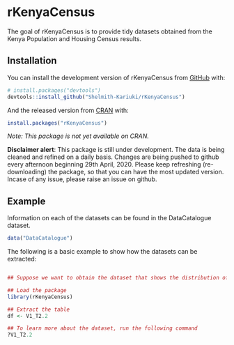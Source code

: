 
<!-- README.md is generated from README.Rmd. Please edit that file -->

# rKenyaCensus

<!-- badges: start -->

<!-- badges: end -->

The goal of rKenyaCensus is to provide tidy datasets obtained from the
Kenya Population and Housing Census results.

## Installation

You can install the development version of rKenyaCensus from
[GitHub](https://github.com/) with:

``` r
# install.packages("devtools")
devtools::install_github("Shelmith-Kariuki/rKenyaCensus")
```

And the released version from [CRAN](https://CRAN.R-project.org) with:

``` r
install.packages("rKenyaCensus")
```

*Note: This package is not yet available on CRAN.*

**Disclaimer alert**: This package is still under development. The data
is being cleaned and refined on a daily basis. Changes are being pushed
to github every afternoon beginning 29th April, 2020. Please keep
refreshing (re-downloading) the package, so that you can have the most
updated version. Incase of any issue, please raise an issue on github.

## Example

Information on each of the datasets can be found in the DataCatalogue
dataset.

``` r
data("DataCatalogue")
```

The following is a basic example to show how the datasets can be
extracted:

``` r

## Suppose we want to obtain the dataset that shows the distribution of Population by Sex and County. This is Table 2.2 in Volume 1.

## Load the package
library(rKenyaCensus)

## Extract the table
df <- V1_T2.2

## To learn more about the dataset, run the following command
?V1_T2.2
```
